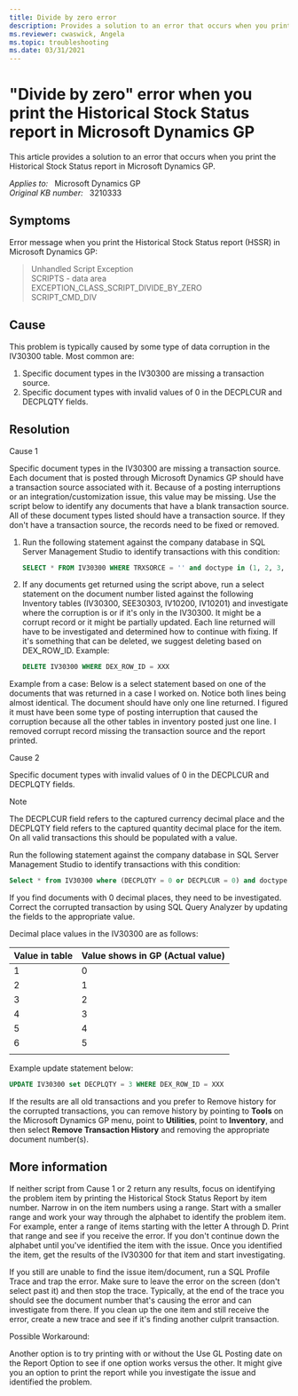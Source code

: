 ```yaml
---
title: Divide by zero error
description: Provides a solution to an error that occurs when you print the Historical Stock Status report in Microsoft Dynamics GP.
ms.reviewer: cwaswick, Angela
ms.topic: troubleshooting
ms.date: 03/31/2021
---
```

# "Divide by zero" error when you print the Historical Stock Status report in Microsoft Dynamics GP

This article provides a solution to an error that occurs when you print the Historical Stock Status report in Microsoft Dynamics GP.

_Applies to:_ &nbsp; Microsoft Dynamics GP  
_Original KB number:_ &nbsp; 3210333

## Symptoms

Error message when you print the Historical Stock Status report (HSSR) in Microsoft Dynamics GP:

> Unhandled Script Exception  
SCRIPTS - data area  
EXCEPTION_CLASS_SCRIPT_DIVIDE_BY_ZERO  
SCRIPT_CMD_DIV

## Cause

This problem is typically caused by some type of data corruption in the IV30300 table. Most common are:

1. Specific document types in the IV30300 are missing a transaction source.
2. Specific document types with invalid values of 0 in the DECPLCUR and DECPLQTY fields.

## Resolution

Cause 1

Specific document types in the IV30300 are missing a transaction source. Each document that is posted through Microsoft Dynamics GP should have a transaction source associated with it. Because of a posting interruptions or an integration/customization issue, this value may be missing. Use the script below to identify any documents that have a blank transaction source. All of these document types listed should have a transaction source. If they don't have a transaction source, the records need to be fixed or removed.

1. Run the following statement against the company database in SQL Server Management Studio to identify transactions with this condition:

    ```sql
    SELECT * FROM IV30300 WHERE TRXSORCE = '' and doctype in (1, 2, 3, 4, 5, 6, 7) 
    ```

2. If any documents get returned using the script above, run a select statement on the document number listed against the following Inventory tables (IV30300, SEE30303, IV10200, IV10201) and investigate where the corruption is or if it's only in the IV30300. It might be a corrupt record or it might be partially updated. Each line returned will have to be investigated and determined how to continue with fixing. If it's something that can be deleted, we suggest deleting based on DEX_ROW_ID.
Example:

    ```sql
    DELETE IV30300 WHERE DEX_ROW_ID = XXX
    ```

Example from a case: Below is a select statement based on one of the documents that was returned in a case I worked on. Notice both lines being almost identical. The document should have only one line returned. I figured it must have been some type of posting interruption that caused the corruption because all the other tables in inventory posted just one line. I removed corrupt record missing the transaction source and the report printed.

Cause 2

Specific document types with invalid values of 0 in the DECPLCUR and DECPLQTY fields.

> [!NOTE]
> The DECPLCUR field refers to the captured currency decimal place and the DECPLQTY field refers to the captured quantity decimal place for the item. On all valid transactions this should be populated with a value.

Run the following statement against the company database in SQL Server Management Studio to identify transactions with this condition:

```sql
Select * from IV30300 where (DECPLQTY = 0 or DECPLCUR = 0) and doctype in (1, 2, 3, 4, 5, 6, 7) 
```

If you find documents with 0 decimal places, they need to be investigated. Correct the corrupted transaction by using SQL Query Analyzer by updating the fields to the appropriate value.

Decimal place values in the IV30300 are as follows:

|Value in table|Value shows in GP (Actual value)|
|---|---|
|1|0|
|2|1|
|3|2|
|4|3|
|5|4|
|6|5|
|||

Example update statement below:

```sql
UPDATE IV30300 set DECPLQTY = 3 WHERE DEX_ROW_ID = XXX
```

If the results are all old transactions and you prefer to Remove history for the corrupted transactions, you can remove history by pointing to **Tools** on the Microsoft Dynamics GP menu, point to **Utilities**, point to **Inventory**, and then select **Remove Transaction History** and removing the appropriate document number(s).

## More information

If neither script from Cause 1 or 2 return any results, focus on identifying the problem item by printing the Historical Stock Status Report by item number. Narrow in on the item numbers using a range. Start with a smaller range and work your way through the alphabet to identify the problem item. For example, enter a range of items starting with the letter A through D. Print that range and see if you receive the error. If you don't continue down the alphabet until you've identified the item with the issue. Once you identified the item, get the results of the IV30300 for that item and start investigating.

If you still are unable to find the issue item/document, run a SQL Profile Trace and trap the error. Make sure to leave the error on the screen (don't select past it) and then stop the trace. Typically, at the end of the trace you should see the document number that's causing the error and can investigate from there. If you clean up the one item and still receive the error, create a new trace and see if it's finding another culprit transaction.

Possible Workaround:

Another option is to try printing with or without the Use GL Posting date on the Report Option to see if one option works versus the other. It might give you an option to print the report while you investigate the issue and identified the problem.
